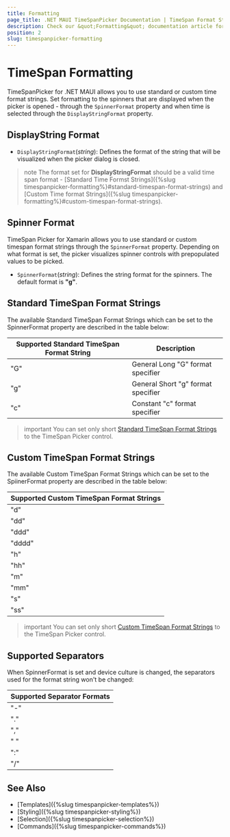 ```yaml
---
title: Formatting
page_title: .NET MAUI TimeSpanPicker Documentation | TimeSpan Format Strings
description: Check our &quot;Formatting&quot; documentation article for Telerik TimeSpanPicker for .NET MAUI.
position: 2
slug: timespanpicker-formatting
---
```



# TimeSpan Formatting

TimeSpanPicker for .NET MAUI allows you to use standard or custom time format strings. Set formatting to the spinners that are displayed when the picker is opened - through the `SpinnerFormat` property and when time is selected through the `DisplayStringFormat` property. 

## DisplayString Format

* `DisplayStringFormat`(*string*): Defines the format of the string that will be visualized when the picker dialog is closed. 

>note The format set for **DisplayStringFormat** should be a valid time span format - [Standard Time Formst Strings]({%slug timespanpicker-formatting%}#standard-timespan-format-strings) and [Custom Time format Strings]({%slug timespanpicker-formatting%}#custom-timespan-format-strings). 

## Spinner Format

TimeSpan Picker for Xamarin allows you to use standard or custom timespan format strings through the `SpinnerFormat` property. Depending on what format is set, the picker visualizes spinner controls with prepopulated values to be picked.

* `SpinnerFormat`(*string*): Defines the string format for the spinners. The default format is **"g"**.

## Standard TimeSpan Format Strings

The available Standard TimeSpan Format Strings which can be set to the SpinnerFormat property are described in the table below:

| Supported Standard TimeSpan Format String | Description |
| -------- | -------- |
| "G" | General Long "G" format specifier |
| "g" | General Short "g" format specifier |
| "c" | Constant "c" format specifier |

>important You can set only short [Standard TimeSpan Format Strings](https://docs.microsoft.com/en-us/dotnet/standard/base-types/standard-timespan-format-strings) to the TimeSpan Picker control.

## Custom TimeSpan Format Strings

The available Custom TimeSpan Format Strings which can be set to the SpiinerFormat property are described in the table below:

| Supported Custom TimeSpan Format Strings|
| -------- |
| "d" |
| "dd" |
| "ddd" |
| "dddd" |
| "h" |
| "hh" |
| "m" |
| "mm" |
| "s" |
| "ss" |


>important You can set only short [Custom TimeSpan Format Strings](https://docs.microsoft.com/en-us/dotnet/standard/base-types/custom-timespan-format-strings) to the TimeSpan Picker control.

## Supported Separators

When SpinnerFormat is set and device culture is changed, the separators used for the format string won't be changed:

| Supported Separator Formats |
| -------- |
| "-" |
| "." |
| "," |
| " " |
| ":" |
| "/" |

## See Also

- [Templates]({%slug timespanpicker-templates%})
- [Styling]({%slug timespanpicker-styling%})
- [Selection]({%slug timespanpicker-selection%})
- [Commands]({%slug timespanpicker-commands%})
